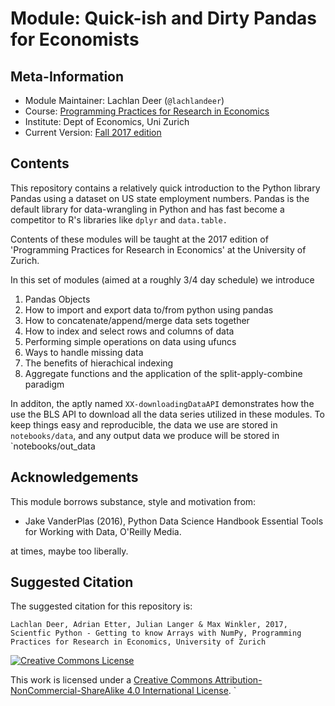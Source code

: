 # Module: Quick-ish and Dirty Pandas for Economists

## Meta-Information

*   Module Maintainer: Lachlan Deer (`@lachlandeer`)
*   Course: [Programming Practices for Research in Economics](https://github.com/pp4rs)
*   Institute: Dept of Economics, Uni Zurich
*   Current Version: [Fall 2017 edition](https://pp4rs.github.io/2017-uzh)

## Contents

This repository contains a relatively quick introduction to the Python library Pandas using a dataset on US state employment numbers.
Pandas is the default library for data-wrangling in Python and has fast become a competitor to R's libraries like `dplyr` and `data.table.`

Contents of these modules will be taught at the 2017 edition of 'Programming Practices for Research in Economics' at the University of Zurich.

In this set of modules (aimed at a roughly 3/4 day schedule) we introduce

1.  Pandas Objects
2.  How to import and export data to/from python using pandas
3.  How to concatenate/append/merge data sets together
4.  How to index and select rows and columns of data
5.  Performing simple operations on data using ufuncs
6.  Ways to handle missing data
7.  The benefits of hierachical indexing
8.  Aggregate functions and the application of the split-apply-combine paradigm

In additon, the aptly named `XX-downloadingDataAPI` demonstrates how the use the BLS API to download all the data series utilized in these modules.
To keep things easy and reproducible, the data we use are stored in `notebooks/data`, and any output data we produce will be stored in `notebooks/out_data

## Acknowledgements

This module borrows substance, style and motivation from:

*   Jake VanderPlas (2016), Python Data Science Handbook Essential Tools for Working with Data, O'Reilly Media.

at times, maybe too liberally.

## Suggested Citation

The suggested citation for this repository is:

```
Lachlan Deer, Adrian Etter, Julian Langer & Max Winkler, 2017, Scientfic Python - Getting to know Arrays with NumPy, Programming Practices for Research in Economics, University of Zurich
```

<a rel="license" href="http://creativecommons.org/licenses/by-nc-sa/4.0/"><img alt="Creative Commons License" style="border-width:0" src="https://i.creativecommons.org/l/by-nc-sa/4.0/88x31.png" /></a><br />

This work is licensed under a <a rel="license" href="http://creativecommons.org/licenses/by-nc-sa/4.0/">Creative Commons Attribution-NonCommercial-ShareAlike 4.0 International License</a>.
`
